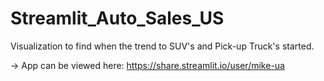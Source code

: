 # Streamlit_Auto_Sales_US
Visualization to find when the trend to SUV's and Pick-up Truck's started.

-> App can be viewed here:  https://share.streamlit.io/user/mike-ua
